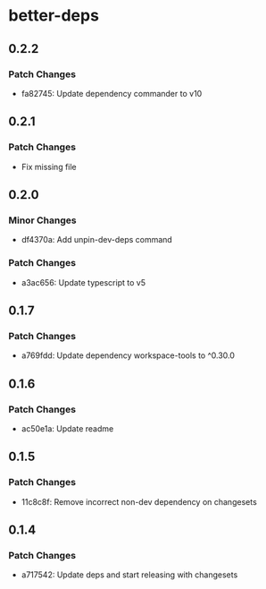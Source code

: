 # better-deps

## 0.2.2

### Patch Changes

- fa82745: Update dependency commander to v10

## 0.2.1

### Patch Changes

- Fix missing file

## 0.2.0

### Minor Changes

- df4370a: Add unpin-dev-deps command

### Patch Changes

- a3ac656: Update typescript to v5

## 0.1.7

### Patch Changes

- a769fdd: Update dependency workspace-tools to ^0.30.0

## 0.1.6

### Patch Changes

- ac50e1a: Update readme

## 0.1.5

### Patch Changes

- 11c8c8f: Remove incorrect non-dev dependency on changesets

## 0.1.4

### Patch Changes

- a717542: Update deps and start releasing with changesets
